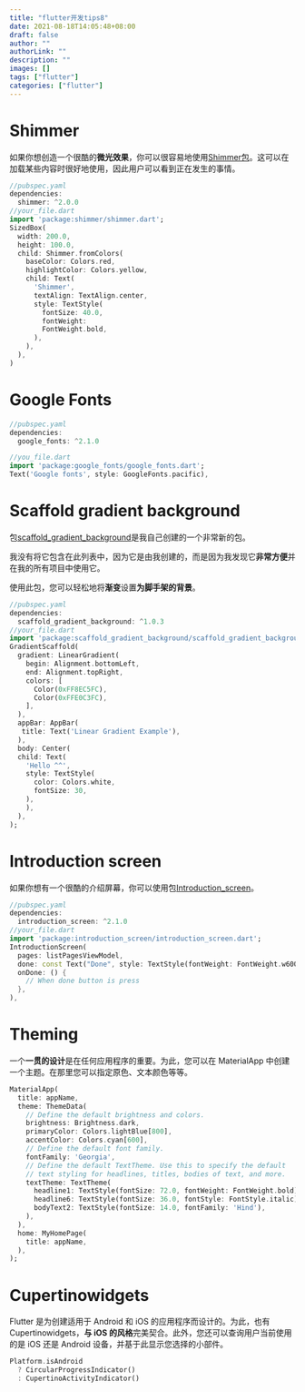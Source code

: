 ```yaml
---
title: "flutter开发tips8"
date: 2021-08-18T14:05:48+08:00
draft: false
author: ""
authorLink: ""
description: ""
images: []
tags: ["flutter"]
categories: ["flutter"]
---
```




# Shimmer



如果你想创造一个很酷的**微光效果**，你可以很容易地使用[Shimmer包](https://pub.dev/packages/shimmer)。这可以在加载某些内容时很好地使用，因此用户可以看到正在发生的事情。

```dart
//pubspec.yaml
dependencies:
  shimmer: ^2.0.0
//your_file.dart
import 'package:shimmer/shimmer.dart';
SizedBox(
  width: 200.0,
  height: 100.0,
  child: Shimmer.fromColors(
    baseColor: Colors.red,
    highlightColor: Colors.yellow,
    child: Text(
      'Shimmer',
      textAlign: TextAlign.center,
      style: TextStyle(
        fontSize: 40.0,
        fontWeight:
        FontWeight.bold,
      ),
    ),
  ),
)
```

# Google Fonts





```dart
//pubspec.yaml
dependencies:
  google_fonts: ^2.1.0

//you_file.dart
import 'package:google_fonts/google_fonts.dart';
Text('Google fonts', style: GoogleFonts.pacific),
```

# Scaffold gradient background

包[scaffold_gradient_background](https://pub.dev/packages/scaffold_gradient_background)是我自己创建的一个非常新的包。

我没有将它包含在此列表中，因为它是由我创建的，而是因为我发现它**非常方便**并在我的所有项目中使用它。

使用此包，您可以轻松地将**渐变**设置**为脚手架的背景**。



```dart
//pubspec.yaml
dependencies:
  scaffold_gradient_background: ^1.0.3
//your_file.dart
import 'package:scaffold_gradient_background/scaffold_gradient_background.dart';
GradientScaffold(
  gradient: LinearGradient(
    begin: Alignment.bottomLeft,
    end: Alignment.topRight,
    colors: [
      Color(0xFF8EC5FC),
      Color(0xFFE0C3FC),
    ],
  ),
  appBar: AppBar(
   title: Text('Linear Gradient Example'),
  ),
  body: Center(
  child: Text(
    'Hello ^^',
    style: TextStyle(
      color: Colors.white,
      fontSize: 30,
    ),
    ),
  ),
);
```

# Introduction screen



如果你想有一个很酷的介绍屏幕，你可以使用包[Introduction_screen](https://pub.dev/packages/introduction_screen)。

```dart
//pubspec.yaml
dependencies:
  introduction_screen: ^2.1.0
//your_file.dart
import 'package:introduction_screen/introduction_screen.dart';
IntroductionScreen(
  pages: listPagesViewModel,
  done: const Text("Done", style: TextStyle(fontWeight: FontWeight.w600)),
  onDone: () {
    // When done button is press
  },
),

```

# Theming



一个**一贯的设计**是在任何应用程序的重要。为此，您可以在 MaterialApp 中创建一个主题。在那里您可以指定原色、文本颜色等等。

```dart
MaterialApp(
  title: appName,
  theme: ThemeData(
    // Define the default brightness and colors.
    brightness: Brightness.dark,
    primaryColor: Colors.lightBlue[800],
    accentColor: Colors.cyan[600],
    // Define the default font family.
    fontFamily: 'Georgia',
    // Define the default TextTheme. Use this to specify the default
    // text styling for headlines, titles, bodies of text, and more.
    textTheme: TextTheme(
      headline1: TextStyle(fontSize: 72.0, fontWeight: FontWeight.bold),
      headline6: TextStyle(fontSize: 36.0, fontStyle: FontStyle.italic),
      bodyText2: TextStyle(fontSize: 14.0, fontFamily: 'Hind'),
    ),
  ),
  home: MyHomePage(
    title: appName,
  ),
);
```

# Cupertinowidgets



Flutter 是为创建适用于 Android 和 iOS 的应用程序而设计的。为此，也有 Cupertinowidgets，**与 iOS 的风格**完美契合。此外，您还可以查询用户当前使用的是 iOS 还是 Android 设备，并基于此显示您选择的小部件。

```dart
Platform.isAndroid 
  ? CircularProgressIndicator() 
  : CupertinoActivityIndicator()
```

